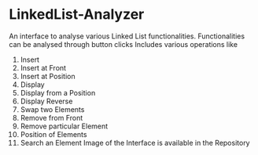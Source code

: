 # LinkedList-Analyzer
An interface to analyse various Linked List functionalities.
Functionalities can be analysed through button clicks
Includes various operations like
  1. Insert
  2. Insert at Front
  3. Insert at Position
  4. Display
  5. Display from a Position
  6. Display Reverse
  7. Swap two Elements
  8. Remove from Front
  9. Remove particular Element
  10. Position of Elements
  11. Search an Element
  Image of the Interface is available in the Repository
  
